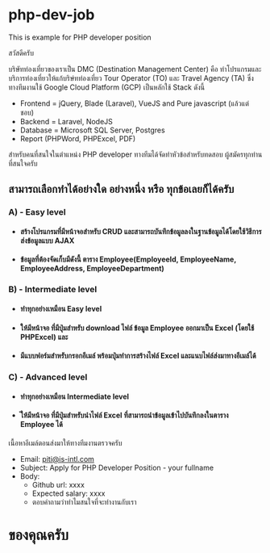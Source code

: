 # php-dev-job
This is example for PHP developer position

สวัสดีครับ

บริษัทท่องเที่ยวของเราเป็น DMC (Destination Management Center) คือ ทำโปรแกรมและบริการท่องเที่ยวให้แก้บริษํทท่องเที่ยว Tour Operator (TO) และ Travel Agency (TA) ซึ่งทางทีมงานใช้ Google Cloud Platform (GCP) เป็นหลักใช้ Stack ดังนี้

- Frontend = jQuery, Blade (Laravel), VueJS and Pure javascript (แล้วแต่ชอบ)
- Backend = Laravel, NodeJS
- Database = Microsoft SQL Server, Postgres
- Report (PHPWord, PHPExcel, PDF)

สำหรับคนที่สนใจในตำแหน่ง PHP developer ทางทีมได้จัดทำหัวข้อสำหรับทดสอบ ผู้สมัครทุกท่านที่สนใจครับ 

## สามารถเลือกทำได้อย่างใด อย่างหนึ่ง หรือ ทุกข้อเลยก็ได้ครับ ##
### A) - Easy level
- #### สร้างโปรแกรมที่มีหน้าจอสำหรับ CRUD และสามารถบันทึกข้อมูลลงในฐานข้อมูลได้โดยใช้วิธีการส่งข้อมูลแบบ AJAX
- #### ข้อมูลที่ต้องจัดเก็บมีดังนี้ ตาราง Employee(EmployeeId, EmployeeName, EmployeeAddress, EmployeeDepartment)
### B) - Intermediate level
- #### ทำทุกอย่างเหมือน Easy level
- #### ให้มีหน้าจอ ที่มีปุ่มสำหรับ download ไฟล์ ข้อมูล Employee ออกมาเป็น Excel (โดยใช้ PHPExcel) และ
- #### มีแบบฟอร์มสำหรับกรอกอีเมล์ พร้อมปุ่มทำการสร้างไฟล์ Excel และแนบไฟล์ส่งมาทางอีเมล์ได้
### C) - Advanced level
- #### ทำทุกอย่างเหมือน Intermediate level
- #### ่ให้มีหน้าจอ ที่มีปุ่มสำหรับนำไฟล์ Excel ที่สามารถนำข้อมูลเข้าไปบันทึกลงในตาราง Employee ได้

เนื้อหาอีเมล์ตอนส่งมาให้ทางทีมงานตรวจครับ
* Email: piti@is-intl.com
* Subject: Apply for PHP Developer Position - your fullname
* Body:
  * Github url: xxxx
  * Expected salary: xxxx
  * ตอบคำถามว่าทำไมสนใจที่จะทำงานกับเรา

# ของคุณครับ
